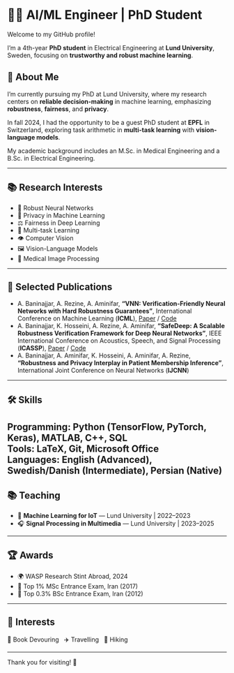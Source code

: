 # 👩‍💻 AI/ML Engineer | PhD Student

Welcome to my GitHub profile! 

I’m a 4th-year **PhD student** in Electrical Engineering at **Lund University**, Sweden, focusing on **trustworthy and robust machine learning**.

## 🔬 About Me

I’m currently pursuing my PhD at Lund University, where my research centers on **reliable decision-making** in machine learning, emphasizing **robustness**, **fairness**, and **privacy**. 

In fall 2024, I had the opportunity to be a guest PhD student at **EPFL** in Switzerland, exploring task arithmetic in **multi-task learning** with **vision-language models**.

My academic background includes an M.Sc. in Medical Engineering and a B.Sc. in Electrical Engineering.

---

## 📚 Research Interests

- 🧠 Robust Neural Networks  
- 🔐 Privacy in Machine Learning  
- ⚖️ Fairness in Deep Learning  
- 🔗 Multi-task Learning  
- 👁️ Computer Vision  
- 🖼️ Vision-Language Models  
- 🧬 Medical Image Processing
 
---

## 📝 Selected Publications

- A. Baninajjar, A. Rezine, A. Aminifar, **“VNN: Verification-Friendly Neural Networks with Hard Robustness Guarantees”**, International Conference on Machine Learning (**ICML**), [Paper](https://openreview.net/pdf?id=gUFufRkzjV) / [Code](https://github.com/anahitabn94/VNN) 
- A. Baninajjar, K. Hosseini, A. Rezine, A. Aminifar, **“SafeDeep: A Scalable Robustness Verification Framework for Deep Neural Networks”**, IEEE International Conference on Acoustics, Speech, and Signal Processing (**ICASSP**), [Paper](https://portal.research.lu.se/files/141851887/SafeDeep.pdf) / [Code](https://github.com/anahitabn94/SafeDeep)
- A. Baninajjar, A. Aminifar, K. Hosseini, A. Aminifar, A. Rezine, **“Robustness and Privacy Interplay in Patient Membership Inference”**, International Joint Conference on Neural Networks (**IJCNN**)
 
---

## 🛠️ Skills

**Programming**: Python (TensorFlow, PyTorch, Keras), MATLAB, C++, SQL  
**Tools**: LaTeX, Git, Microsoft Office  
**Languages**: English (Advanced), Swedish/Danish (Intermediate), Persian (Native)
---

## 📚 Teaching

- 🧠 **Machine Learning for IoT** — Lund University | 2022–2023  
- 🎧 **Signal Processing in Multimedia** — Lund University | 2023–2025

---

## 🏆 Awards

- 🌍 WASP Research Stint Abroad, 2024  
- 🥇 Top 1% MSc Entrance Exam, Iran (2017)  
- 🥇 Top 0.3% BSc Entrance Exam, Iran (2012)
---

## 🌱 Interests

📖 Book Devouring &nbsp; ✈️ Travelling &nbsp; 🥾 Hiking

---

Thank you for visiting! 🌟 
